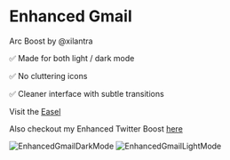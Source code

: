 # Enhanced Gmail

Arc Boost by @xilantra


✅ Made for both light / dark mode

✅ No cluttering icons

✅ Cleaner interface with subtle transitions

Visit the [Easel](https://arc.net/e/F45B80FE-D31F-499E-8968-53EA033F73F4)

Also checkout my Enhanced Twitter Boost [here](https://arc.net/e/E7D0C27B-9A71-4DEB-B28C-20CF8092C241)


![EnhancedGmailDarkMode](https://user-images.githubusercontent.com/1661952/192932705-fbe1b47a-694b-4faa-bccc-3e0ac9fde96c.png)
![EnhancedGmailLightMode](https://user-images.githubusercontent.com/1661952/192932908-f9dea4a2-5d40-43b6-a467-ea571e6e29f6.png)
